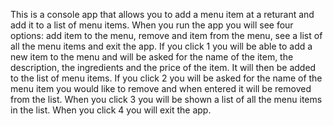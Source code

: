 This is a console app that allows you to add a menu item at a returant and add it to a list of menu items. When you run the app you will see four options: add item to the menu, remove and item from the menu, see a list of all the menu items and exit the app. If you click 1 you will be able to add a new item to the menu and will be asked for the name of the item, the description, the ingredients and the price of the item. It will then be added to the list of menu items. If you click 2 you will be asked for the name of the menu item you would like to remove and when entered it will be removed from the list. When you click 3 you will be shown a list of all the menu items in the list. When you click 4 you will exit the app. 
